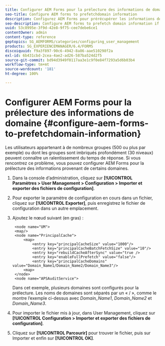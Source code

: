 ```yaml
---
title: Configurer AEM Forms pour la prélecture des informations de domaine
seo-title: Configure AEM forms to prefetchdomain information
description: Configurez AEM Forms pour prérécupérer les informations de domaine si vous rencontrez un délai de réponse plus lent en raison de groupes imbriqués profondément ou si vous êtes membre de nombreux groupes.
seo-description: Configure AEM forms to prefetch domain information if you experience a slower response time due to deeply nested groups or if you are a member of many groups.
uuid: 53c8995e-3f9d-42e8-9f75-cee7debe6ce1
contentOwner: admin
content-type: reference
geptopics: SG_AEMFORMS/categories/configuring_user_management
products: SG_EXPERIENCEMANAGER/6.4/FORMS
discoiquuid: f9a3f897-90c6-4942-8a86-aae510298f2a
exl-id: 6b431cbd-2cea-4ae2-ad26-587ba524d2f5
source-git-commit: bd94d3949f0117aa3e1c9f0e84f7293a5d6b03b4
workflow-type: tm+mt
source-wordcount: '181'
ht-degree: 100%

---
```


# Configurer AEM Forms pour la prélecture des informations de domaine {#configure-aem-forms-to-prefetchdomain-information}

Les utilisateurs appartenant à de nombreux groupes (500 ou plus par exemple) ou dont les groupes sont imbriqués profondément (30 niveaux) peuvent connaître un ralentissement du temps de réponse. Si vous rencontrez ce problème, vous pouvez configurer AEM Forms pour la prélecture des informations provenant de certains domaines.

1. Dans la console d’administration, cliquez sur **[!UICONTROL Paramètres > User Management > Configuration > Importer et exporter des fichiers de configuration]**.
1. Pour exporter le paramètre de configuration en cours dans un fichier, cliquez sur **[!UICONTROL Exporter]**, puis enregistrez le fichier de configuration dans un autre emplacement.
1. Ajoutez le nœud suivant (en gras) :

   ```as3
    <node name="UM"> 
    <map/>  
    <node name="PrincipalCache"> 
        <map> 
            <entry key="principalCacheSize" value="1000"/> 
            <entry key="principalCacheBatchFetchSize" value="10"/> 
            <entry key="rebuildCacheAfterSync" value="true /> 
            <entry key="enableFullPrefetch" value="false"/> 
            <entry key="principalCacheDomains" value="Domain_Name1/Domain_Name2/Domain_Name3"/> 
        <map> 
    </node> 
    <node name="APSAuditService">
   ```

   Dans cet exemple, plusieurs domaines sont configurés pour la prélecture. Les noms de domaines sont séparés par un « / », comme le montre l’exemple ci-dessus avec *Domain_Name1*, *Domain_Name2* et *Domain_Name3*.

1. Pour importer le fichier mis à jour, dans User Management, cliquez sur **[!UICONTROL Configuration > Importer et exporter des fichiers de configuration]**.
1. Cliquez sur **[!UICONTROL Parcourir]** pour trouver le fichier, puis sur Importer et enfin sur **[!UICONTROL OK]**.
